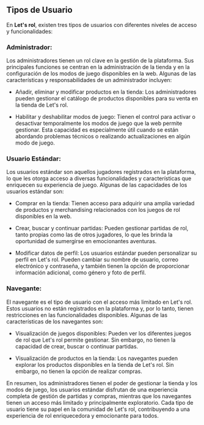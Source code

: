 ## Tipos de Usuario

En **Let's rol**, existen tres tipos de usuarios con diferentes niveles de acceso y funcionalidades:

### Administrador:

Los administradores tienen un rol clave en la gestión de la plataforma. Sus principales funciones se centran en la administración de la tienda y en la configuración de los modos de juego disponibles en la web. Algunas de las características y responsabilidades de un administrador incluyen:

- Añadir, eliminar y modificar productos en la tienda: Los administradores pueden gestionar el catálogo de productos disponibles para su venta en la tienda de Let's rol.

- Habilitar y deshabilitar modos de juego: Tienen el control para activar o desactivar temporalmente los modos de juego que la web permite gestionar. Esta capacidad es especialmente útil cuando se están abordando problemas técnicos o realizando actualizaciones en algún modo de juego.

### Usuario Estándar:

Los usuarios estándar son aquellos jugadores registrados en la plataforma, lo que les otorga acceso a diversas funcionalidades y características que enriquecen su experiencia de juego. Algunas de las capacidades de los usuarios estándar son:

- Comprar en la tienda: Tienen acceso para adquirir una amplia variedad de productos y merchandising relacionados con los juegos de rol disponibles en la web.

- Crear, buscar y continuar partidas: Pueden gestionar partidas de rol, tanto propias como las de otros jugadores, lo que les brinda la oportunidad de sumergirse en emocionantes aventuras.

- Modificar datos de perfil: Los usuarios estándar pueden personalizar su perfil en Let's rol. Pueden cambiar su nombre de usuario, correo electrónico y contraseña, y también tienen la opción de proporcionar información adicional, como género y foto de perfil.

### Navegante:

El navegante es el tipo de usuario con el acceso más limitado en Let's rol. Estos usuarios no están registrados en la plataforma y, por lo tanto, tienen restricciones en las funcionalidades disponibles. Algunas de las características de los navegantes son:

- Visualización de juegos disponibles: Pueden ver los diferentes juegos de rol que Let's rol permite gestionar. Sin embargo, no tienen la capacidad de crear, buscar o continuar partidas.

- Visualización de productos en la tienda: Los navegantes pueden explorar los productos disponibles en la tienda de Let's rol. Sin embargo, no tienen la opción de realizar compras.

En resumen, los administradores tienen el poder de gestionar la tienda y los modos de juego, los usuarios estándar disfrutan de una experiencia completa de gestión de partidas y compras, mientras que los navegantes tienen un acceso más limitado y principalmente exploratorio. Cada tipo de usuario tiene su papel en la comunidad de Let's rol, contribuyendo a una experiencia de rol enriquecedora y emocionante para todos.